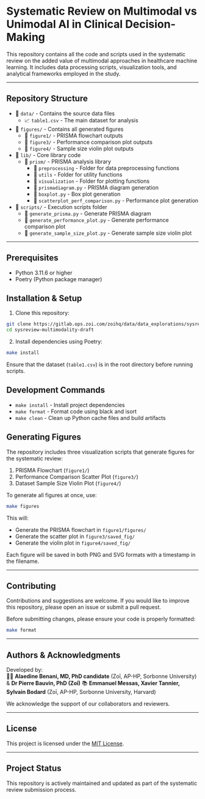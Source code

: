 # Systematic Review on Multimodal vs Unimodal AI in Clinical Decision-Making

This repository contains all the code and scripts used in the systematic review on the added value of multimodal approaches in healthcare machine learning. It includes data processing scripts, visualization tools, and analytical frameworks employed in the study.

---

## **Repository Structure**

- 📂 `data/` - Contains the source data files
  - 📈 `table1.csv` - The main dataset for analysis
- 📂 `figures/` - Contains all generated figures
  - 📂 `figure1/` - PRISMA flowchart outputs
  - 📂 `figure3/` - Performance comparison plot outputs
  - 📂 `figure4/` - Sample size violin plot outputs
- 📂 `lib/` - Core library code
  - 📂 `prism/` - PRISMA analysis library
    - 📂 `preprocessing` - Folder for data preprocessing functions
    - 📂 `utils` - Folder for utility functions
    - 📂 `visualization` - Folder for plotting functions
    - 📜 `prismadiagram.py` - PRISMA diagram generation
    - 📜 `boxplot.py` - Box plot generation
    - 📜 `scatterplot_perf_comparison.py` - Performance plot generation
- 📂 `scripts/` - Execution scripts folder
  - 📜 `generate_prisma.py` - Generate PRISMA diagram
  - 📜 `generate_performance_plot.py` - Generate performance comparison plot
  - 📜 `generate_sample_size_plot.py` - Generate sample size violin plot

---

## **Prerequisites**

- Python 3.11.6 or higher
- Poetry (Python package manager)

## **Installation & Setup**

1. Clone this repository:
```bash
git clone https://gitlab.ops.zoi.com/zoihq/data/data_explorations/sysreview-multimodality-draft.git
cd sysreview-multimodality-draft
```

2. Install dependencies using Poetry:
```bash
make install
```

Ensure that the dataset (`table1.csv`) is in the root directory before running scripts.

## **Development Commands**

- `make install` - Install project dependencies
- `make format` - Format code using black and isort
- `make clean` - Clean up Python cache files and build artifacts

## **Generating Figures**

The repository includes three visualization scripts that generate figures for the systematic review:

1. PRISMA Flowchart (`figure1/`)
2. Performance Comparison Scatter Plot (`figure3/`)
3. Dataset Sample Size Violin Plot (`figure4/`)

To generate all figures at once, use:
```bash
make figures
```

This will:
- Generate the PRISMA flowchart in `figure1/figures/`
- Generate the scatter plot in `figure3/saved_fig/`
- Generate the violin plot in `figure4/saved_fig/`

Each figure will be saved in both PNG and SVG formats with a timestamp in the filename.

---

## **Contributing**

Contributions and suggestions are welcome. If you would like to improve this repository, please open an issue or submit a pull request.

Before submitting changes, please ensure your code is properly formatted:
```bash
make format
```

---

## **Authors & Acknowledgments**

Developed by:  
👨‍⚕️ **Alaedine Benani, MD, PhD candidate** (Zoī, AP-HP, Sorbonne University) & **Dr Pierre Bauvin, PhD (Zoī)**
📚 **Emmanuel Messas, Xavier Tannier, Sylvain Bodard** (Zoī, AP-HP, Sorbonne University, Harvard)  

We acknowledge the support of our collaborators and reviewers.

---

## **License**
This project is licensed under the [MIT License](LICENSE).

---

## **Project Status**
This repository is actively maintained and updated as part of the systematic review submission process.